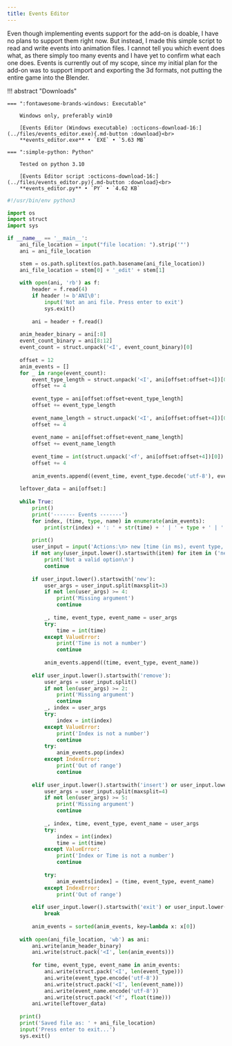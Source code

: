 ```yaml
---
title: Events Editor
---
```


Even though implementing events support for the add-on is doable, I have no plans to support them right now. But instead, I made this simple script to read and write events into animation files. I cannot tell you which event does what, as there simply too many events and I have yet to confirm what each one does. Events is currently out of my scope, since my initial plan for the add-on was to support import and exporting the 3d formats, not putting the entire game into the Blender.

!!! abstract "Downloads"
    
    === ":fontawesome-brands-windows: Executable"

        Windows only, preferably win10

        [Events Editor (Windows executable) :octicons-download-16:](../files/events_editor.exe){.md-button :download}<br>
        **events_editor.exe** • `EXE` • `5.63 MB`
    
    === ":simple-python: Python"

        Tested on python 3.10

        [Events Editor script :octicons-download-16:](../files/events_editor.py){.md-button :download}<br>
        **events_editor.py** • `PY` • `4.62 KB`

``` py title="events_editor.py"
#!/usr/bin/env python3

import os
import struct
import sys

if __name__ == '__main__':
    ani_file_location = input("file location: ").strip('"')
    ani = ani_file_location

    stem = os.path.splitext(os.path.basename(ani_file_location))
    ani_file_location = stem[0] + '_edit' + stem[1]
    
    with open(ani, 'rb') as f:
        header = f.read(4)
        if header != b'ANI\0':
            input('Not an ani file. Press enter to exit')
            sys.exit()
        
        ani = header + f.read()
    
    anim_header_binary = ani[:8]
    event_count_binary = ani[8:12]
    event_count = struct.unpack('<I', event_count_binary)[0]
    
    offset = 12
    anim_events = []
    for _ in range(event_count):
        event_type_length = struct.unpack('<I', ani[offset:offset+4])[0]
        offset += 4
        
        event_type = ani[offset:offset+event_type_length]
        offset += event_type_length
        
        event_name_length = struct.unpack('<I', ani[offset:offset+4])[0]
        offset += 4
        
        event_name = ani[offset:offset+event_name_length]
        offset += event_name_length
        
        event_time = int(struct.unpack('<f', ani[offset:offset+4])[0])
        offset += 4
        
        anim_events.append((event_time, event_type.decode('utf-8'), event_name.decode('utf-8')))
    
    leftover_data = ani[offset:]
    
    while True:
        print()
        print('------- Events -------')
        for index, (time, type, name) in enumerate(anim_events):
            print(str(index) + ': ' + str(time) + ' | ' + type + ' | ' + name)
            
        print()
        user_input = input('Actions:\n> new [time (in ms), event type, event name]\n> remove [index]\n> insert/edit [index] [time (in ms), event type, event name]\n> exit/save (save the file)\n>>> ')
        if not any(user_input.lower().startswith(item) for item in ('new', 'remove', 'insert', 'edit', 'exit', 'save')):
            print('Not a valid option\n')
            continue
        
        if user_input.lower().startswith('new'):
            user_args = user_input.split(maxsplit=3)
            if not len(user_args) >= 4:
                print('Missing argument')
                continue
                
            _, time, event_type, event_name = user_args
            try:
                time = int(time)
            except ValueError:
                print('Time is not a number')
                continue
                
            anim_events.append((time, event_type, event_name))
        
        elif user_input.lower().startswith('remove'):
            user_args = user_input.split()
            if not len(user_args) >= 2:
                print('Missing argument')
                continue
            _, index = user_args
            try:
                index = int(index)
            except ValueError:
                print('Index is not a number')
                continue
            try:
                anim_events.pop(index)
            except IndexError:
                print('Out of range')
                continue
        
        elif user_input.lower().startswith('insert') or user_input.lower().startswith('edit'):
            user_args = user_input.split(maxsplit=4)
            if not len(user_args) >= 5:
                print('Missing argument')
                continue
                
            _, index, time, event_type, event_name = user_args
            try:
                index = int(index)
                time = int(time)
            except ValueError:
                print('Index or Time is not a number')
                continue
            
            try:
                anim_events[index] = (time, event_type, event_name)
            except IndexError:
                print('Out of range')
        
        elif user_input.lower().startswith('exit') or user_input.lower().startswith('save'):
            break
        
        anim_events = sorted(anim_events, key=lambda x: x[0])
    
    with open(ani_file_location, 'wb') as ani:
        ani.write(anim_header_binary)
        ani.write(struct.pack('<I', len(anim_events)))
        
        for time, event_type, event_name in anim_events:
            ani.write(struct.pack('<I', len(event_type)))
            ani.write(event_type.encode('utf-8'))
            ani.write(struct.pack('<I', len(event_name)))
            ani.write(event_name.encode('utf-8'))
            ani.write(struct.pack('<f', float(time)))
        ani.write(leftover_data)
    
    print()
    print('Saved file as: ' + ani_file_location)    
    input('Press enter to exit...')
    sys.exit()

```